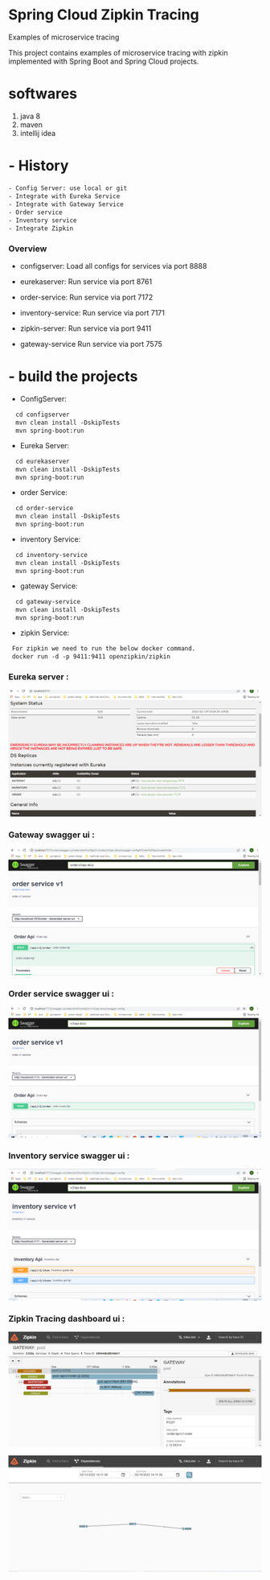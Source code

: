 # Spring Cloud Zipkin Tracing

Examples of microservice tracing 

This project contains examples of microservice tracing with zipkin implemented with Spring Boot and Spring Cloud projects. 

# softwares
   1. java 8
   2. maven
   3. intellij idea
   
  # - History
 ```
 - Config Server: use local or git
 - Integrate with Eureka Service
 - Integrate with Gateway Service
 - Order service
 - Inventory service
 - Integrate Zipkin
 ```

### Overview
- configserver: Load all configs for services via port 8888

- eurekaserver: Run service via port 8761

- order-service: Run service via port 7172

- inventory-service: Run service via port 7171

- zipkin-server: Run service via port 9411
- gateway-service Run service via port 7575

 # - build the projects

 - ConfigServer: 
 ```
   cd configserver
   mvn clean install -DskipTests
   mvn spring-boot:run
 ```
 - Eureka Server: 
 ```
   cd eurekaserver
   mvn clean install -DskipTests
   mvn spring-boot:run
 ```
 - order Service: 
 ```
   cd order-service
   mvn clean install -DskipTests
   mvn spring-boot:run
 ```
  - inventory Service: 
 ```
   cd inventory-service
   mvn clean install -DskipTests
   mvn spring-boot:run
 ```
  - gateway Service: 
 ```
   cd gateway-service
   mvn clean install -DskipTests
   mvn spring-boot:run
 ```
 
  - zipkin Service: 
 ```
  For zipkin we need to run the below docker command.
  docker run -d -p 9411:9411 openzipkin/zipkin
 ```
 
### Eureka server :

![This is an image](https://github.com/Apallapu/microservice-workshop/blob/master/week-1/lab-7/images/eureka.PNG)

### Gateway swagger ui :

![This is an image](https://github.com/Apallapu/microservice-workshop/blob/master/week-1/lab-7/images/gateway-swagger.PNG)

### Order service swagger ui :

![This is an image](https://github.com/Apallapu/microservice-workshop/blob/master/week-1/lab-7/images/order-swagger.PNG)

### Inventory service swagger ui :

![This is an image](https://github.com/Apallapu/microservice-workshop/blob/master/week-1/lab-7/images/inventory-swagger.PNG)

### Zipkin Tracing dashboard ui :

![This is an image](https://github.com/Apallapu/microservice-workshop/blob/master/week-1/lab-7/images/zipkin-tracing.PNG)

![This is an image](https://github.com/Apallapu/microservice-workshop/blob/master/week-1/lab-7/images/ziplin-graph.PNG)

 
 
 
